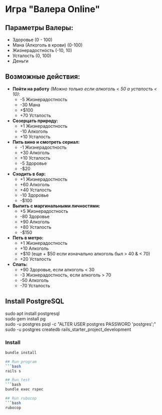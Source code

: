 # Игра "Валера Online"

## Параметры Валеры:
- Здоровьe (0 - 100)
- Мана (Алкоголь в крови) (0-100)
- Жизнерадостность (-10, 10)
- Усталость (0, 100)
- Деньги

## Возможные действия:
- **Пойти на работу** *(Можно только если алкоголь < 50 а усталость < 10)*:
    - -5 Жизнерадостность
    - -30 Мана
    - +$100
    - +70 Усталость
- **Созерцать природу:**
    - +1 Жизнерадостность
    - -10 Алкоголь
    - +10 Усталость
- **Пить вино и смотреть сериал:**
    - -1 Жизнерадостность
    - +30 Алкоголь
    - +10 Усталость
    - -5 Здоровье
    - -$20
- **Сходить в бар:**
    - +1 Жизнерадостность
    - +60 Алкоголь
    - +40 Усталость
    - -10 Здоровье
    - -$100
- **Выпить с маргинальными личностями:**
    - +5 Жизнерадостность
    - -80 Здоровье
    - +90 Алкоголь
    - +80 Усталость
    - -$150
- **Петь в метро:**
    - +1 Жизнерадостность
    - +10 Алкоголь
    - +$10 (еще + $50 если изначально алкоголь был > 40 & < 70)
    - +20 Усталость
- **Спать:**
    - +90 Здоровье, если алкоголь < 30
    - -3 Жизнерадостность, если алкоголь > 70
    - -50 Алкоголь
    - -70 Усталость

## Install PostgreSQL
sudo apt install postgresql<br>
sudo gem install pg<br>
sudo -u postgres psql -c "ALTER USER postgres PASSWORD 'postgres';"<br>
sudo -u postgres createdb rails_starter_project_development<br>

### Install
```bash
bundle install

## Run program
```bash
rails s

## Run test
```bash
bundle exec rspec

## Run rubocop
```bash
rubocop
